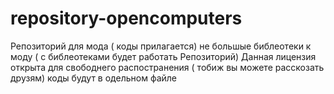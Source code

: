 # repository-opencomputers
Репозиторий  для мода ( коды прилагается)
не большые библеотеки к моду ( с библеотеками будет работать Репозиторий)
Данная лицензия открыта для свободнего распостранения ( тобиж вы можете расскозать друзям)
коды будут в одельном файле

